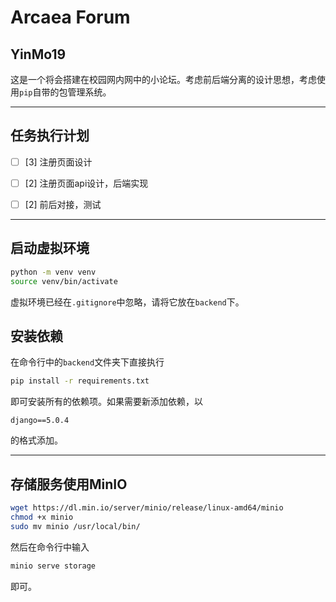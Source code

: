 # Arcaea Forum
## YinMo19

这是一个将会搭建在校园网内网中的小论坛。考虑前后端分离的设计思想，考虑使用`pip`自带的包管理系统。

---
## 任务执行计划
- [ ] [3] 注册页面设计
- [ ] [2] 注册页面api设计，后端实现
- [ ] [2] 前后对接，测试


---
## 启动虚拟环境

```bash
python -m venv venv
source venv/bin/activate
```
虚拟环境已经在`.gitignore`中忽略，请将它放在`backend`下。
## 安装依赖
在命令行中的`backend`文件夹下直接执行
```bash
pip install -r requirements.txt
```
即可安装所有的依赖项。如果需要新添加依赖，以
```
django==5.0.4
```
的格式添加。

---
## 存储服务使用MinIO

```sh
wget https://dl.min.io/server/minio/release/linux-amd64/minio
chmod +x minio
sudo mv minio /usr/local/bin/
```

然后在命令行中输入
```bash
minio serve storage
```
即可。